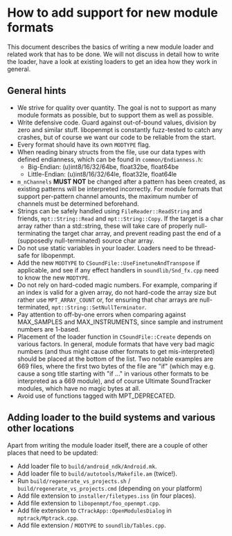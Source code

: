 How to add support for new module formats
=========================================

This document describes the basics of writing a new module loader and related
work that has to be done. We will not discuss in detail how to write the loader,
have a look at existing loaders to get an idea how they work in general.

General hints
-------------
* We strive for quality over quantity. The goal is not to support as many module
  formats as possible, but to support them as well as possible. 
* Write defensive code. Guard against out-of-bound values, division by zero and
  similar stuff. libopenmpt is constantly fuzz-tested to catch any crashes, but
  of course we want our code to be reliable from the start.
* Every format should have its own `MODTYPE` flag.
* When reading binary structs from the file, use our data types with defined
  endianness, which can be found in `common/Endianness.h`:
  * Big-Endian: (u)int8/16/32/64be, float32be, float64be
  * Little-Endian: (u)int8/16/32/64le, float32le, float64le
* `m_nChannels` **MUST NOT** be changed after a pattern has been created, as
  existing patterns will be interpreted incorrectly. For module formats that
  support per-pattern channel amounts, the maximum number of channels must be
  determined beforehand.
* Strings can be safely handled using `FileReader::ReadString` and friends,
  `mpt::String::Read` and `mpt::String::Copy`. If the target is a char array
  rather than a std::string, these will take care of properly null-terminating
  the target char array, and prevent reading past the end of a (supposedly
  null-terminated) source char array.
* Do not use static variables in your loader. Loaders need to be thread-safe for
  libopenmpt.
* Add the new `MODTYPE` to `CSoundFile::UseFinetuneAndTranspose` if applicable,
  and see if any effect handlers in `soundlib/Snd_fx.cpp` need to know the new
  `MODTYPE`.
* Do not rely on hard-coded magic numbers. For example, comparing if an index
  is valid for a given array, do not hard-code the array size but rather use
  `MPT_ARRAY_COUNT` or, for ensuring that char arrays are null-terminated,
  `mpt::String::SetNullTerminator`.
* Pay attention to off-by-one errors when comparing against MAX_SAMPLES and
  MAX_INSTRUMENTS, since sample and instrument numbers are 1-based. 
* Placement of the loader function in `CSoundFile::Create` depends on various
  factors. In general, module formats that have very bad magic numbers (and thus
  might cause other formats to get mis-interpreted) should be placed at the
  bottom of the list. Two notable examples are 669 files, where the first two
  bytes of the file are "if" (which may e.g. cause a song title starting with
  "if ..." in various other formats to be interpreted as a 669 module), and of
  course Ultimate SoundTracker modules, which have no magic bytes at all.
* Avoid use of functions tagged with MPT_DEPRECATED.

Adding loader to the build systems and various other locations
--------------------------------------------------------------
Apart from writing the module loader itself, there are a couple of other places
that need to be updated:
* Add loader file to `build/android_ndk/Android.mk`.
* Add loader file to `build/autotools/Makefile.am` (twice!).
* Run `build/regenerate_vs_projects.sh` / `build/regenerate_vs_projects.cmd`
  (depending on your platform)
* Add file extension to `installer/filetypes.iss` (in four places).
* Add file extension to `libopenmpt/foo_openmpt.cpp`.
* Add file extension to `CTrackApp::OpenModulesDialog` in `mptrack/Mptrack.cpp`.
* Add file extension / `MODTYPE` to `soundlib/Tables.cpp`.
